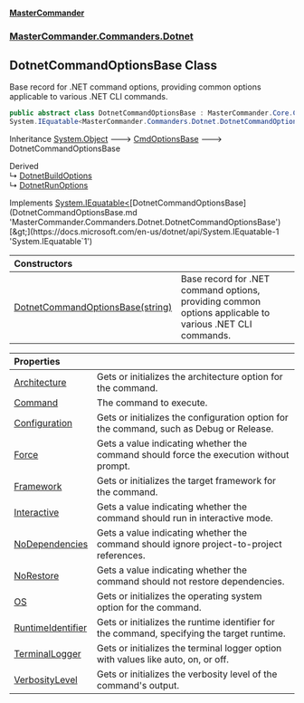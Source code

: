 #### [MasterCommander](MasterCommander.md 'MasterCommander')
### [MasterCommander.Commanders.Dotnet](MasterCommander.md#MasterCommander.Commanders.Dotnet 'MasterCommander.Commanders.Dotnet')

## DotnetCommandOptionsBase Class

Base record for .NET command options, providing common options applicable to various .NET CLI commands.

```csharp
public abstract class DotnetCommandOptionsBase : MasterCommander.Core.CmdOptionsBase,
System.IEquatable<MasterCommander.Commanders.Dotnet.DotnetCommandOptionsBase>
```

Inheritance [System.Object](https://docs.microsoft.com/en-us/dotnet/api/System.Object 'System.Object') &#129106; [CmdOptionsBase](CmdOptionsBase.md 'MasterCommander.Core.CmdOptionsBase') &#129106; DotnetCommandOptionsBase

Derived  
&#8627; [DotnetBuildOptions](DotnetBuildOptions.md 'MasterCommander.Commanders.Dotnet.CmdBuild.DotnetBuildOptions')  
&#8627; [DotnetRunOptions](DotnetRunOptions.md 'MasterCommander.Commanders.Dotnet.CmdRun.DotnetRunOptions')

Implements [System.IEquatable&lt;](https://docs.microsoft.com/en-us/dotnet/api/System.IEquatable-1 'System.IEquatable`1')[DotnetCommandOptionsBase](DotnetCommandOptionsBase.md 'MasterCommander.Commanders.Dotnet.DotnetCommandOptionsBase')[&gt;](https://docs.microsoft.com/en-us/dotnet/api/System.IEquatable-1 'System.IEquatable`1')

| Constructors | |
| :--- | :--- |
| [DotnetCommandOptionsBase(string)](DotnetCommandOptionsBase.DotnetCommandOptionsBase(string).md 'MasterCommander.Commanders.Dotnet.DotnetCommandOptionsBase.DotnetCommandOptionsBase(string)') | Base record for .NET command options, providing common options applicable to various .NET CLI commands. |

| Properties | |
| :--- | :--- |
| [Architecture](DotnetCommandOptionsBase.Architecture.md 'MasterCommander.Commanders.Dotnet.DotnetCommandOptionsBase.Architecture') | Gets or initializes the architecture option for the command. |
| [Command](DotnetCommandOptionsBase.Command.md 'MasterCommander.Commanders.Dotnet.DotnetCommandOptionsBase.Command') | The command to execute. |
| [Configuration](DotnetCommandOptionsBase.Configuration.md 'MasterCommander.Commanders.Dotnet.DotnetCommandOptionsBase.Configuration') | Gets or initializes the configuration option for the command, such as Debug or Release. |
| [Force](DotnetCommandOptionsBase.Force.md 'MasterCommander.Commanders.Dotnet.DotnetCommandOptionsBase.Force') | Gets a value indicating whether the command should force the execution without prompt. |
| [Framework](DotnetCommandOptionsBase.Framework.md 'MasterCommander.Commanders.Dotnet.DotnetCommandOptionsBase.Framework') | Gets or initializes the target framework for the command. |
| [Interactive](DotnetCommandOptionsBase.Interactive.md 'MasterCommander.Commanders.Dotnet.DotnetCommandOptionsBase.Interactive') | Gets a value indicating whether the command should run in interactive mode. |
| [NoDependencies](DotnetCommandOptionsBase.NoDependencies.md 'MasterCommander.Commanders.Dotnet.DotnetCommandOptionsBase.NoDependencies') | Gets a value indicating whether the command should ignore project-to-project references. |
| [NoRestore](DotnetCommandOptionsBase.NoRestore.md 'MasterCommander.Commanders.Dotnet.DotnetCommandOptionsBase.NoRestore') | Gets a value indicating whether the command should not restore dependencies. |
| [OS](DotnetCommandOptionsBase.OS.md 'MasterCommander.Commanders.Dotnet.DotnetCommandOptionsBase.OS') | Gets or initializes the operating system option for the command. |
| [RuntimeIdentifier](DotnetCommandOptionsBase.RuntimeIdentifier.md 'MasterCommander.Commanders.Dotnet.DotnetCommandOptionsBase.RuntimeIdentifier') | Gets or initializes the runtime identifier for the command, specifying the target runtime. |
| [TerminalLogger](DotnetCommandOptionsBase.TerminalLogger.md 'MasterCommander.Commanders.Dotnet.DotnetCommandOptionsBase.TerminalLogger') | Gets or initializes the terminal logger option with values like auto, on, or off. |
| [VerbosityLevel](DotnetCommandOptionsBase.VerbosityLevel.md 'MasterCommander.Commanders.Dotnet.DotnetCommandOptionsBase.VerbosityLevel') | Gets or initializes the verbosity level of the command's output. |
